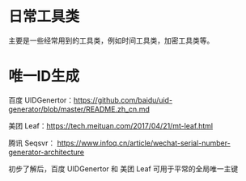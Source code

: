 # 日常工具类

主要是一些经常用到的工具类，例如时间工具类，加密工具类等。

# 唯一ID生成
百度 UIDGenertor：https://github.com/baidu/uid-generator/blob/master/README.zh_cn.md

美团 Leaf：https://tech.meituan.com/2017/04/21/mt-leaf.html

腾讯 Seqsvr： https://www.infoq.cn/article/wechat-serial-number-generator-architecture

初步了解后，百度 UIDGenertor 和 美团 Leaf 可用于平常的全局唯一主键